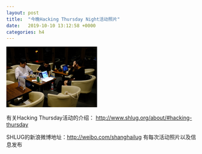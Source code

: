 ```yaml
---
layout: post
title:  "今晚Hacking Thursday Night活动照片"
date:   2019-10-10 13:12:58 +0000
categories: h4
---
```


[<img src='https://raw.githubusercontent.com/shanghailug/res2019q4/master/ja10.h4/ja10_2041_4400+08.240x160.jpg'>](https://raw.githubusercontent.com/shanghailug/res2019q4/master/ja10.h4/ja10_2041_4400+08.JPG)

有关Hacking Thursday活动的介绍：
http://www.shlug.org/about/#hacking-thursday

SHLUG的新浪微博地址：http://weibo.com/shanghailug 有每次活动照片以及信息发布


